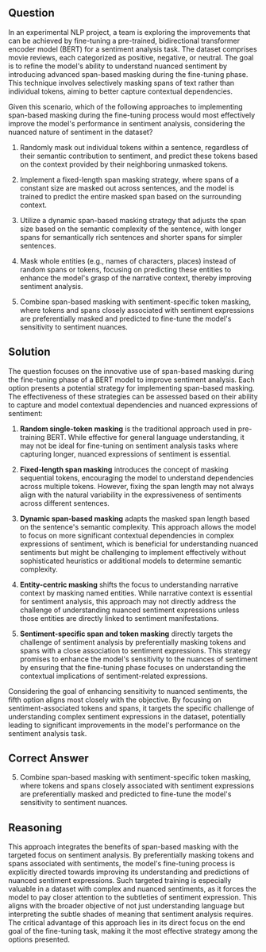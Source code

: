 ## Question

In an experimental NLP project, a team is exploring the improvements that can be achieved by fine-tuning a pre-trained, bidirectional transformer encoder model (BERT) for a sentiment analysis task. The dataset comprises movie reviews, each categorized as positive, negative, or neutral. The goal is to refine the model's ability to understand nuanced sentiment by introducing advanced span-based masking during the fine-tuning phase. This technique involves selectively masking spans of text rather than individual tokens, aiming to better capture contextual dependencies.

Given this scenario, which of the following approaches to implementing span-based masking during the fine-tuning process would most effectively improve the model's performance in sentiment analysis, considering the nuanced nature of sentiment in the dataset?

1. Randomly mask out individual tokens within a sentence, regardless of their semantic contribution to sentiment, and predict these tokens based on the context provided by their neighboring unmasked tokens.

2. Implement a fixed-length span masking strategy, where spans of a constant size are masked out across sentences, and the model is trained to predict the entire masked span based on the surrounding context.

3. Utilize a dynamic span-based masking strategy that adjusts the span size based on the semantic complexity of the sentence, with longer spans for semantically rich sentences and shorter spans for simpler sentences.

4. Mask whole entities (e.g., names of characters, places) instead of random spans or tokens, focusing on predicting these entities to enhance the model's grasp of the narrative context, thereby improving sentiment analysis.

5. Combine span-based masking with sentiment-specific token masking, where tokens and spans closely associated with sentiment expressions are preferentially masked and predicted to fine-tune the model's sensitivity to sentiment nuances.

## Solution

The question focuses on the innovative use of span-based masking during the fine-tuning phase of a BERT model to improve sentiment analysis. Each option presents a potential strategy for implementing span-based masking. The effectiveness of these strategies can be assessed based on their ability to capture and model contextual dependencies and nuanced expressions of sentiment:

1. **Random single-token masking** is the traditional approach used in pre-training BERT. While effective for general language understanding, it may not be ideal for fine-tuning on sentiment analysis tasks where capturing longer, nuanced expressions of sentiment is essential.

2. **Fixed-length span masking** introduces the concept of masking sequential tokens, encouraging the model to understand dependencies across multiple tokens. However, fixing the span length may not always align with the natural variability in the expressiveness of sentiments across different sentences.

3. **Dynamic span-based masking** adapts the masked span length based on the sentence's semantic complexity. This approach allows the model to focus on more significant contextual dependencies in complex expressions of sentiment, which is beneficial for understanding nuanced sentiments but might be challenging to implement effectively without sophisticated heuristics or additional models to determine semantic complexity.

4. **Entity-centric masking** shifts the focus to understanding narrative context by masking named entities. While narrative context is essential for sentiment analysis, this approach may not directly address the challenge of understanding nuanced sentiment expressions unless those entities are directly linked to sentiment manifestations.

5. **Sentiment-specific span and token masking** directly targets the challenge of sentiment analysis by preferentially masking tokens and spans with a close association to sentiment expressions. This strategy promises to enhance the model's sensitivity to the nuances of sentiment by ensuring that the fine-tuning phase focuses on understanding the contextual implications of sentiment-related expressions.

Considering the goal of enhancing sensitivity to nuanced sentiments, the fifth option aligns most closely with the objective. By focusing on sentiment-associated tokens and spans, it targets the specific challenge of understanding complex sentiment expressions in the dataset, potentially leading to significant improvements in the model's performance on the sentiment analysis task.

## Correct Answer

5. Combine span-based masking with sentiment-specific token masking, where tokens and spans closely associated with sentiment expressions are preferentially masked and predicted to fine-tune the model's sensitivity to sentiment nuances.

## Reasoning

This approach integrates the benefits of span-based masking with the targeted focus on sentiment analysis. By preferentially masking tokens and spans associated with sentiments, the model's fine-tuning process is explicitly directed towards improving its understanding and predictions of nuanced sentiment expressions. Such targeted training is especially valuable in a dataset with complex and nuanced sentiments, as it forces the model to pay closer attention to the subtleties of sentiment expression. This aligns with the broader objective of not just understanding language but interpreting the subtle shades of meaning that sentiment analysis requires. The critical advantage of this approach lies in its direct focus on the end goal of the fine-tuning task, making it the most effective strategy among the options presented.